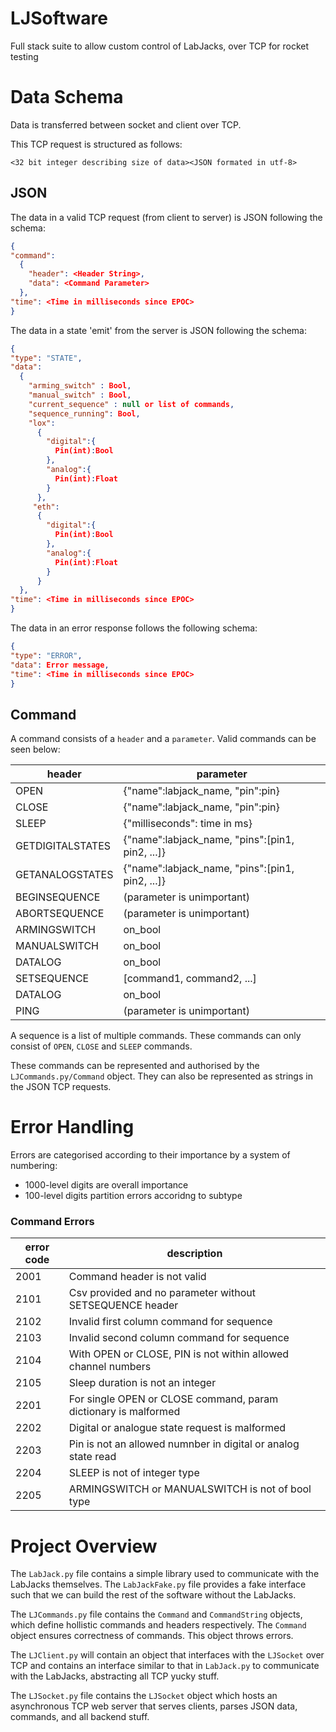 # LJSoftware

Full stack suite to allow custom control of LabJacks, over TCP for rocket testing

# Data Schema

Data is transferred between socket and client over TCP.

This TCP request is structured as follows:

`<32 bit integer describing size of data><JSON formated in utf-8>`

## JSON

The data in a valid TCP request (from client to server) is JSON following the schema:

```json
{
"command":
  {
    "header": <Header String>,
    "data": <Command Parameter>
  },
"time": <Time in milliseconds since EPOC>
}
```
The data in a state 'emit' from the server is JSON following the schema:

```json
{
"type": "STATE",
"data":
  {
    "arming_switch" : Bool,
    "manual_switch" : Bool,
    "current_sequence" : null or list of commands,
    "sequence_running": Bool,
    "lox":
      {
        "digital":{
          Pin(int):Bool
        },
        "analog":{
          Pin(int):Float
        }
      },
     "eth":
      {
        "digital":{
          Pin(int):Bool
        },
        "analog":{
          Pin(int):Float
        }
      }
  },
"time": <Time in milliseconds since EPOC>
}
```
The data in an error response follows the following schema:

```json
{
"type": "ERROR",
"data": Error message,
"time": <Time in milliseconds since EPOC>
}
```

## Command

A command consists of a `header` and a `parameter`. Valid commands can be seen below:


| header | parameter |
| - | - |
| OPEN | {"name":labjack_name, "pin":pin} |
| CLOSE | {"name":labjack_name, "pin":pin} |
| SLEEP | {"milliseconds": time in ms} |
| GETDIGITALSTATES | {"name":labjack_name, "pins":[pin1, pin2, ...]} |
| GETANALOGSTATES | {"name":labjack_name, "pins":[pin1, pin2, ...]}|
| BEGINSEQUENCE | (parameter is unimportant) |
| ABORTSEQUENCE | (parameter is unimportant) |
| ARMINGSWITCH | on_bool |
| MANUALSWITCH | on_bool |
| DATALOG | on_bool |
| SETSEQUENCE | [command1, command2, ...] |
| DATALOG | on_bool |
| PING | (parameter is unimportant) |

A sequence is a list of multiple commands. These commands can only consist of `OPEN`, `CLOSE` and `SLEEP` commands.

These commands can be represented and authorised by the `LJCommands.py/Command` object. They can also be represented as strings in the JSON TCP requests.

# Error Handling

Errors are categorised according to their importance by a system of numbering:
  - 1000-level digits are overall importance
  - 100-level digits partition errors accoridng to subtype

### Command Errors

| error code | description |
| - | - |
| 2001 | Command header is not valid |
| 2101 | Csv provided and no parameter without SETSEQUENCE header |
| 2102 | Invalid first column command for sequence |
| 2103 | Invalid second column command for sequence |
| 2104 | With OPEN or CLOSE, PIN is not within allowed channel numbers |
| 2105 | Sleep duration is not an integer |
| 2201 | For single OPEN or CLOSE command, param dictionary is malformed |
| 2202 | Digital or analogue state request is malformed |
| 2203 | Pin is not an allowed numnber in digital or analog state read |
| 2204 | SLEEP is not of integer type |
| 2205 | ARMINGSWITCH or MANUALSWITCH is not of bool type |

# Project Overview

The `LabJack.py` file contains a simple library used to communicate with the LabJacks themselves. The `LabJackFake.py` file provides a fake interface such that we can build the rest of the software without the LabJacks.


The `LJCommands.py` file contains the `Command` and `CommandString` objects, which define hollistic commands and headers respectively. The `Command` object ensures correctness of commands. This object throws errors.


The `LJClient.py` will contain an object that interfaces with the `LJSocket` over TCP and contains an interface similar to that in `LabJack.py` to communicate with the LabJacks, abstracting all TCP yucky stuff.


The `LJSocket.py` file contains the `LJSocket` object which hosts an asynchronous TCP web server that serves clients, parses JSON data, commands, and all backend stuff.
